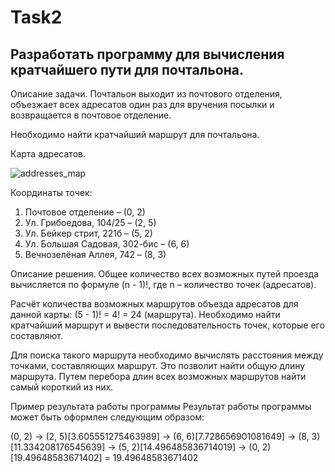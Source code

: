 # Task2

## Разработать программу для вычисления кратчайшего пути для почтальона.

Описание задачи.
Почтальон выходит из почтового отделения, объезжает всех адресатов один раз для вручения посылки и возвращается в почтовое отделение.

Необходимо найти кратчайший маршрут для почтальона.

Карта адресатов.

![addresses_map](https://user-images.githubusercontent.com/75761890/177194766-a78619fb-c514-4224-8513-e818fb9b1960.png)



Координаты точек:
1. Почтовое отделение – (0, 2)
2. Ул. Грибоедова, 104/25 – (2, 5)
3. Ул. Бейкер стрит, 221б – (5, 2)
4. Ул. Большая Садовая, 302-бис – (6, 6)
5. Вечнозелёная Аллея, 742 – (8, 3)

Описание решения.
Общее количество всех возможных путей проезда вычисляется по формуле (n - 1)!, где n – количество точек (адресатов).

Расчёт количества возможных маршрутов объезда адресатов для данной карты: (5 - 1)! = 4! = 24 (маршрута). Необходимо найти кратчайший маршрут и вывести последовательность точек, которые его составляют.

Для поиска такого маршрута необходимо вычислять расстояния между точками, составляющих маршрут. Это позволит найти общую длину маршрута. Путем перебора длин всех возможных маршрутов найти самый короткий из них.


Пример результата работы программы
Результат работы программы может быть оформлен следующим образом:

(0, 2) -> (2, 5)[3.605551275463989] -> (6, 6)[7.728656901081649] -> (8, 3)[11.334208176545639] -> (5, 2)[14.496485836714019] -> (0, 2)[19.49648583671402] = 19.49648583671402
